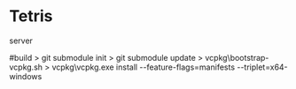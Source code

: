 # Tetris
server
 
#build
    > git submodule init
    > git submodule update
    > vcpkg\bootstrap-vcpkg.sh
    > vcpkg\vcpkg.exe install --feature-flags=manifests --triplet=x64-windows
